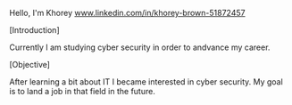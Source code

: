 Hello, I'm Khorey
www.linkedin.com/in/khorey-brown-51872457

[Introduction]

Currently I am studying cyber security in order to andvance my career.

[Objective]

After learning a bit about IT I became interested in cyber security. My goal is to land a job in that field in the future.

